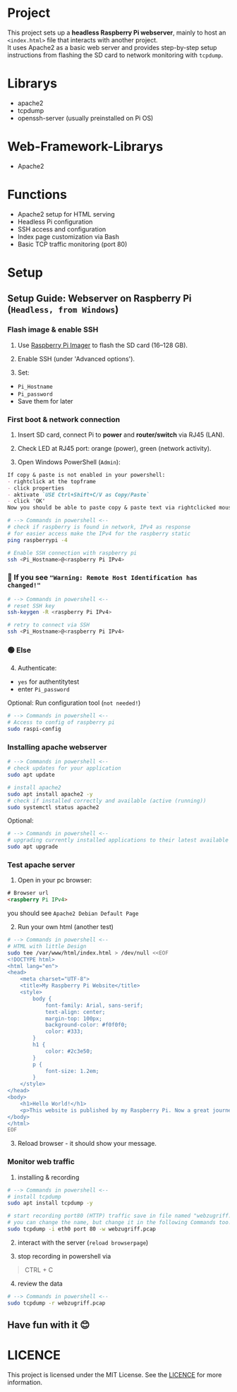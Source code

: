 # Project
This project sets up a **headless Raspberry Pi webserver**, mainly to host an `<index.html>` file that interacts with another project.  
It uses Apache2 as a basic web server and provides step-by-step setup instructions from flashing the SD card to network monitoring with `tcpdump`.

# Librarys
- apache2
- tcpdump
- openssh-server (usually preinstalled on Pi OS)

# Web-Framework-Librarys
- Apache2

# Functions
- Apache2 setup for HTML serving
- Headless Pi configuration
- SSH access and configuration
- Index page customization via Bash
- Basic TCP traffic monitoring (port 80)
  
# Setup
## Setup Guide: Webserver on Raspberry Pi (`Headless, from Windows`)
### Flash image & enable SSH
1. Use [Raspberry Pi Imager](https://www.raspberrypi.com/software/) to flash the SD card (16–128 GB).

2. Enable SSH (under 'Advanced options').

3. Set: 
 - `Pi_Hostname`
 - `Pi_password`
 - Save them for later
 
### First boot & network connection
1. Insert SD card, connect Pi to **power** and **router/switch** via RJ45 (LAN).

2. Check LED at RJ45 port: orange (power), green (network activity).

3. Open Windows PowerShell (`Admin`):
```markdown
If copy & paste is not enabled in your powershell:
- rightclick at the topframe
- click properties
- aktivate `USE Ctrl+Shift+C/V as Copy/Paste`
- click 'OK'
Now you should be able to paste copy & paste text via rightclicked mouse.
```

```bash
# --> Commands in powershell <--
# check if raspberry is found in network, IPv4 as response
# for easier access make the IPv4 for the raspberry static
ping raspberrypi -4

# Enable SSH connection with raspberry pi
ssh <Pi_Hostname>@<raspberry Pi IPv4>
```

### 🔴 If you see `"Warning: Remote Host Identification has changed!"`

```bash
# --> Commands in powershell <--
# reset SSH key
ssh-keygen -R <raspberry Pi IPv4>

# retry to connect via SSH
ssh <Pi_Hostname>@<raspberry Pi IPv4>
```
### 🟢 Else

4. Authenticate:
- `yes` for authentitytest
- enter `Pi_password`

Optional: Run configuration tool (`not needed!`)
```bash
# --> Commands in powershell <--
# Access to config of raspberry pi 
sudo raspi-config
```

### Installing apache webserver
```bash
# --> Commands in powershell <--
# check updates for your application
sudo apt update

# install apache2
sudo apt install apache2 -y
# check if installed correctly and available (active (running))
sudo systemctl status apache2
```

Optional:
```bash
# --> Commands in powershell <--
# upgrading currently installed applications to their latest available version
sudo apt upgrade
```

### Test apache server
1. Open in your pc browser:
   
```html
# Browser url
<raspberry Pi IPv4>
```
you should see `Apache2 Debian Default Page`

2. Run your own html (another test)
```bash
# --> Commands in powershell <--
# HTML with little Design
sudo tee /var/www/html/index.html > /dev/null <<EOF
<!DOCTYPE html>
<html lang="en">
<head>
    <meta charset="UTF-8">
    <title>My Raspberry Pi Website</title>
    <style>
        body {
            font-family: Arial, sans-serif;
            text-align: center;
            margin-top: 100px;
            background-color: #f0f0f0;
            color: #333;
        }
        h1 {
            color: #2c3e50;
        }
        p {
            font-size: 1.2em;
        }
    </style>
</head>
<body>
    <h1>Hello World!</h1>
    <p>This website is published by my Raspberry Pi. Now a great journey begins!</p>
</body>
</html>
EOF
```

3. Reload browser - it should show your message.

### Monitor web traffic
1. installing & recording
```bash
# --> Commands in powershell <--
# install tcpdump
sudo apt install tcpdump -y

# start recording port80 (HTTP) traffic save in file named "webzugriff.pcap"
# you can change the name, but change it in the following Commands too!
sudo tcpdump -i eth0 port 80 -w webzugriff.pcap
```
2. interact with the server (`reload browserpage`)

3. stop recording in powershell via
> CTRL + C

4. review the data
```bash
# --> Commands in powershell <--
sudo tcpdump -r webzugriff.pcap
```
## Have fun with it 😊
	    
# LICENCE
This project is licensed under the MIT License. See the [LICENCE](https://github.com/AlbelNox/ToDoList/blob/main/LICENSE) for more information.
